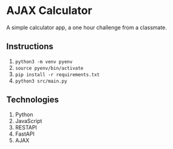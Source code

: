 # AJAX Calculator

A simple calculator app, a one hour challenge from a classmate.

## Instructions

1. `python3 -m venv pyenv`
2. `source pyenv/bin/activate`
3. `pip install -r requirements.txt`
4. `python3 src/main.py`

## Technologies

1. Python
2. JavaScript
3. RESTAPI
4. FastAPI
5. AJAX
